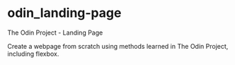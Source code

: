 # odin_landing-page
The Odin Project - Landing Page

Create a webpage from scratch using methods learned in The Odin Project, including flexbox.
